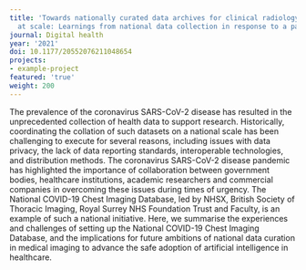```yaml
---
title: 'Towards nationally curated data archives for clinical radiology image analysis
  at scale: Learnings from national data collection in response to a pandemic.'
journal: Digital health
year: '2021'
doi: 10.1177/20552076211048654
projects:
- example-project
featured: 'true'
weight: 200
---
```


The prevalence of the coronavirus SARS-CoV-2 disease has resulted in the unprecedented collection of health data to support research. Historically, coordinating the collation of such datasets on a national scale has been challenging to execute for several reasons, including issues with data privacy, the lack of data reporting standards, interoperable technologies, and distribution methods. The coronavirus SARS-CoV-2 disease pandemic has highlighted the importance of collaboration between government bodies, healthcare institutions, academic researchers and commercial companies in overcoming these issues during times of urgency. The National COVID-19 Chest Imaging Database, led by NHSX, British Society of Thoracic Imaging, Royal Surrey NHS Foundation Trust and Faculty, is an example of such a national initiative. Here, we summarise the experiences and challenges of setting up the National COVID-19 Chest Imaging Database, and the implications for future ambitions of national data curation in medical imaging to advance the safe adoption of artificial intelligence in healthcare.